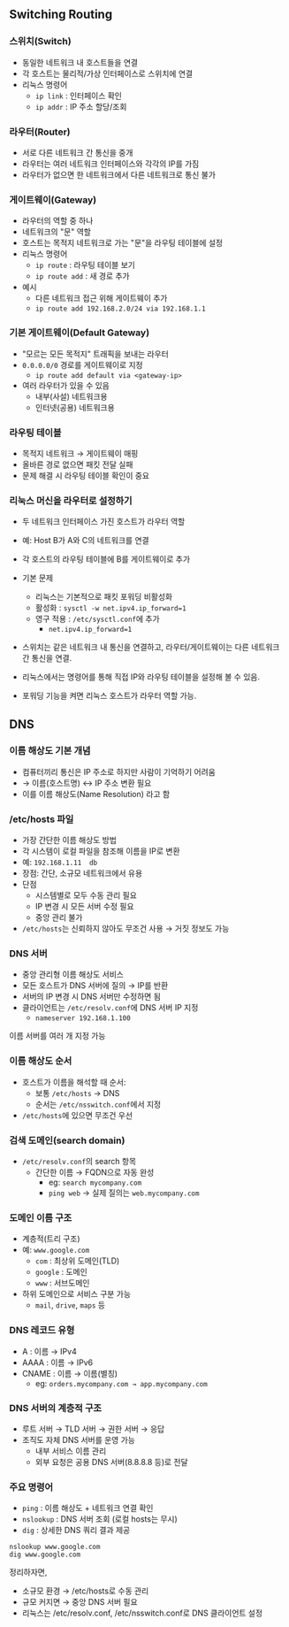 ## Switching Routing
### 스위치(Switch)
- 동일한 네트워크 내 호스트들을 연결
- 각 호스트는 물리적/가상 인터페이스로 스위치에 연결
- 리눅스 명령어
  - `ip link` : 인터페이스 확인
  - `ip addr` : IP 주소 할당/조회

### 라우터(Router)
- 서로 다른 네트워크 간 통신을 중개
- 라우터는 여러 네트워크 인터페이스와 각각의 IP를 가짐
- 라우터가 없으면 한 네트워크에서 다른 네트워크로 통신 불가

### 게이트웨이(Gateway)
- 라우터의 역할 중 하나
- 네트워크의 "문" 역할
- 호스트는 목적지 네트워크로 가는 "문"을 라우팅 테이블에 설정
- 리눅스 명령어
  - `ip route` : 라우팅 테이블 보기
  - `ip route add` : 새 경로 추가
- 예시
  - 다른 네트워크 접근 위해 게이트웨이 추가
  - `ip route add 192.168.2.0/24 via 192.168.1.1`

### 기본 게이트웨이(Default Gateway)
- "모르는 모든 목적지" 트래픽을 보내는 라우터
- `0.0.0.0/0` 경로를 게이트웨이로 지정
  - `ip route add default via <gateway-ip>`
- 여러 라우터가 있을 수 있음
  - 내부(사설) 네트워크용
  - 인터넷(공용) 네트워크용

### 라우팅 테이블
- 목적지 네트워크 → 게이트웨이 매핑
- 올바른 경로 없으면 패킷 전달 실패
- 문제 해결 시 라우팅 테이블 확인이 중요

### 리눅스 머신을 라우터로 설정하기
- 두 네트워크 인터페이스 가진 호스트가 라우터 역할
- 예: Host B가 A와 C의 네트워크를 연결
- 각 호스트의 라우팅 테이블에 B를 게이트웨이로 추가
- 기본 문제
  - 리눅스는 기본적으로 패킷 포워딩 비활성화
  - 활성화 : `sysctl -w net.ipv4.ip_forward=1`
  - 영구 적용 : `/etc/sysctl.conf`에 추가
    - `net.ipv4.ip_forward=1`

- 스위치는 같은 네트워크 내 통신을 연결하고, 라우터/게이트웨이는 다른 네트워크 간 통신을 연결.
- 리눅스에서는 명령어를 통해 직접 IP와 라우팅 테이블을 설정해 볼 수 있음.
- 포워딩 기능을 켜면 리눅스 호스트가 라우터 역할 가능.

## DNS
### 이름 해상도 기본 개념
- 컴퓨터끼리 통신은 IP 주소로 하지만 사람이 기억하기 어려움
- → 이름(호스트명) ↔ IP 주소 변환 필요
- 이를 이름 해상도(Name Resolution) 라고 함

### /etc/hosts 파일
- 가장 간단한 이름 해상도 방법
- 각 시스템이 로컬 파일을 참조해 이름을 IP로 변환
- 예: `192.168.1.11  db`
- 장점: 간단, 소규모 네트워크에서 유용
- 단점
  - 시스템별로 모두 수동 관리 필요
  - IP 변경 시 모든 서버 수정 필요
  - 중앙 관리 불가
- `/etc/hosts`는 신뢰하지 않아도 무조건 사용 → 거짓 정보도 가능

### DNS 서버
- 중앙 관리형 이름 해상도 서비스
- 모든 호스트가 DNS 서버에 질의 → IP를 반환
- 서버의 IP 변경 시 DNS 서버만 수정하면 됨
- 클라이언트는 `/etc/resolv.conf`에 DNS 서버 IP 지정
  - `nameserver 192.168.1.100`

이름 서버를 여러 개 지정 가능

### 이름 해상도 순서
- 호스트가 이름을 해석할 때 순서:
  - 보통 `/etc/hosts` → DNS
  - 순서는 `/etc/nsswitch.conf`에서 지정
- `/etc/hosts`에 있으면 무조건 우선

### 검색 도메인(search domain)
- `/etc/resolv.conf`의 search 항목
  - 간단한 이름 → FQDN으로 자동 완성
    - eg: `search mycompany.com`
    - `ping web` → 실제 질의는 `web.mycompany.com`

### 도메인 이름 구조
- 계층적(트리 구조)
- 예: `www.google.com`
  - `com` : 최상위 도메인(TLD)
  - `google` : 도메인
  - `www` : 서브도메인
- 하위 도메인으로 서비스 구분 가능
  - `mail`, `drive`, `maps` 등

### DNS 레코드 유형
- A : 이름 → IPv4
- AAAA : 이름 → IPv6
- CNAME : 이름 → 이름(별칭)
  - eg: `orders.mycompany.com → app.mycompany.com`

### DNS 서버의 계층적 구조
- 루트 서버 → TLD 서버 → 권한 서버 → 응답
- 조직도 자체 DNS 서버를 운영 가능
  - 내부 서비스 이름 관리
  - 외부 요청은 공용 DNS 서버(8.8.8.8 등)로 전달

### 주요 명령어
- `ping` : 이름 해상도 + 네트워크 연결 확인
- `nslookup` : DNS 서버 조회 (로컬 hosts는 무시)
- `dig` : 상세한 DNS 쿼리 결과 제공

```
nslookup www.google.com
dig www.google.com
```

정리하자면,
- 소규모 환경 → /etc/hosts로 수동 관리
- 규모 커지면 → 중앙 DNS 서버 필요
- 리눅스는 /etc/resolv.conf, /etc/nsswitch.conf로 DNS 클라이언트 설정